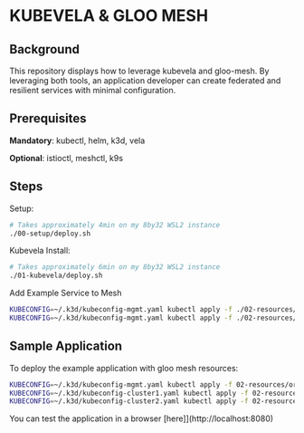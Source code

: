 # KUBEVELA & GLOO MESH

## Background

This repository displays how to leverage kubevela and gloo-mesh. By leveraging both tools, an application developer can create federated and resilient services with minimal configuration.

## Prerequisites

__Mandatory__: kubectl, helm, k3d, vela

__Optional__: istioctl, meshctl, k9s

## Steps

Setup:
```bash
# Takes approximately 4min on my 8by32 WSL2 instance
./00-setup/deploy.sh
```

Kubevela Install:
```bash
# Takes approximately 6min on my 8by32 WSL2 instance
./01-kubevela/deploy.sh
```

Add Example Service to Mesh
```bash
KUBECONFIG=~/.k3d/kubeconfig-mgmt.yaml kubectl apply -f ./02-resources/service-mesh-trait.yaml
KUBECONFIG=~/.k3d/kubeconfig-mgmt.yaml kubectl apply -f ./02-resources/application.yaml
```

## Sample Application

To deploy the example application with gloo mesh resources:
```bash
KUBECONFIG=~/.k3d/kubeconfig-mgmt.yaml kubectl apply -f 02-resources/orig/mgmt/
KUBECONFIG=~/.k3d/kubeconfig-cluster1.yaml kubectl apply -f 02-resources/orig/cluster1/
KUBECONFIG=~/.k3d/kubeconfig-cluster2.yaml kubectl apply -f 02-resources/orig/cluster2/
```

You can test the application in a browser [here]](http://localhost:8080)